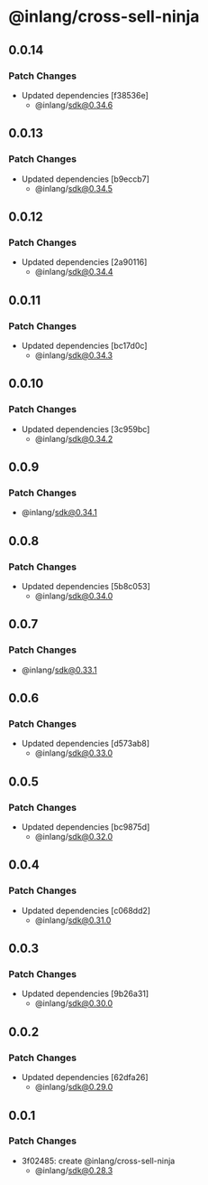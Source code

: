 # @inlang/cross-sell-ninja

## 0.0.14

### Patch Changes

- Updated dependencies [f38536e]
  - @inlang/sdk@0.34.6

## 0.0.13

### Patch Changes

- Updated dependencies [b9eccb7]
  - @inlang/sdk@0.34.5

## 0.0.12

### Patch Changes

- Updated dependencies [2a90116]
  - @inlang/sdk@0.34.4

## 0.0.11

### Patch Changes

- Updated dependencies [bc17d0c]
  - @inlang/sdk@0.34.3

## 0.0.10

### Patch Changes

- Updated dependencies [3c959bc]
  - @inlang/sdk@0.34.2

## 0.0.9

### Patch Changes

- @inlang/sdk@0.34.1

## 0.0.8

### Patch Changes

- Updated dependencies [5b8c053]
  - @inlang/sdk@0.34.0

## 0.0.7

### Patch Changes

- @inlang/sdk@0.33.1

## 0.0.6

### Patch Changes

- Updated dependencies [d573ab8]
  - @inlang/sdk@0.33.0

## 0.0.5

### Patch Changes

- Updated dependencies [bc9875d]
  - @inlang/sdk@0.32.0

## 0.0.4

### Patch Changes

- Updated dependencies [c068dd2]
  - @inlang/sdk@0.31.0

## 0.0.3

### Patch Changes

- Updated dependencies [9b26a31]
  - @inlang/sdk@0.30.0

## 0.0.2

### Patch Changes

- Updated dependencies [62dfa26]
  - @inlang/sdk@0.29.0

## 0.0.1

### Patch Changes

- 3f02485: create @inlang/cross-sell-ninja
  - @inlang/sdk@0.28.3

